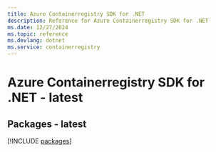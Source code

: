 ```yaml
---
title: Azure Containerregistry SDK for .NET
description: Reference for Azure Containerregistry SDK for .NET
ms.date: 12/27/2024
ms.topic: reference
ms.devlang: dotnet
ms.service: containerregistry
---
```

# Azure Containerregistry SDK for .NET - latest
## Packages - latest
[!INCLUDE [packages](containerregistry-index.md)]